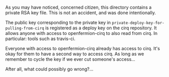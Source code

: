 As you may have noticed, concerned citizen, this directory contains a private
RSA key file. This is not an accident, and was done intentionally.

The public key corresponding to the private key in
`private-deploy-key-for-pulling-from-cirq` is registered as a deploy key on the
cirq repository. It allows anyone with access to openfermion-cirq to also read
from cirq.
In particular: tools such as travis-ci.

Everyone with access to openfermion-cirq already has access to cirq. It's okay
for them to have a second way to access cirq. As long as we remember to cycle
the key if we ever cut someone's access...

After all, what could possibly go wrong?...

